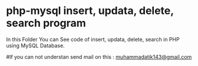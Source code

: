 # php-mysql insert, updata, delete, search program 


In this Folder You can See code of insert, updata, delete, search in PHP using MySQL Database.  


#If you can not understan send mail on this : muhammadatik143@gmail.com
